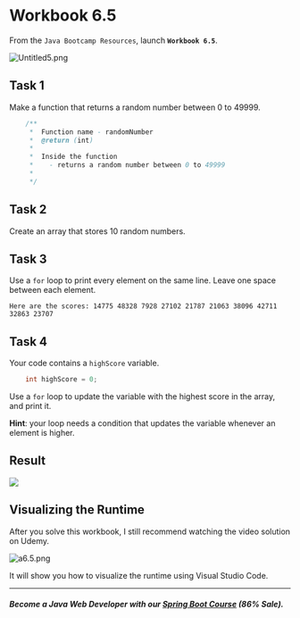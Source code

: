 # Workbook 6.5

From the `Java Bootcamp Resources`, launch **`Workbook 6.5`**.

![Untitled5.png](https://firebasestorage.googleapis.com/v0/b/learnthepart-75aed.appspot.com/o/images%2F8a50a87d-8768-4ee3-91d8-da9cbebce829?alt=media&token=64f21273-5bcb-4a49-858c-dd3709937c2e)

## Task 1

Make a function that returns a random number between 0 to 49999.

```java
    /**
     *  Function name - randomNumber
     *  @return (int)
     *
     *  Inside the function
     *    - returns a random number between 0 to 49999
     *
     */
```

## Task 2

Create an array that stores 10 random numbers. 

## Task 3

Use a `for` loop to print every element on the same line. Leave one space between each element.

```
Here are the scores: 14775 48328 7928 27102 21787 21063 38096 42711 32863 23707
```

## Task 4

Your code contains a `highScore` variable.

```java
    int highScore = 0;
```
Use a `for` loop to update the variable with the highest score in the array, and print it.

**Hint**: your loop needs a condition that updates the variable whenever an element is higher.

## Result

![](https://firebasestorage.googleapis.com/v0/b/learnthepart-75aed.appspot.com/o/images%2Fbee6f3dd-e6b6-4324-bffb-9e8a4c55fbe2?alt=media&token=0c5308d4-2cf5-4df5-aa3c-a23dee82055f)

## Visualizing the Runtime

After you solve this workbook, I still recommend watching the video solution on Udemy.

![a6.5.png](https://firebasestorage.googleapis.com/v0/b/learnthepart-75aed.appspot.com/o/images%2Fe2cd6986-5be6-4fb1-b92e-43ce7004b56b?alt=media&token=234f5542-2154-466f-a8fc-37eb6942abcc)

It will show you how to visualize the runtime using Visual Studio Code.

----------
##### Become a Java Web Developer with our [Spring Boot Course](https://udemy-redirect-app.herokuapp.com/spring) (86% Sale).